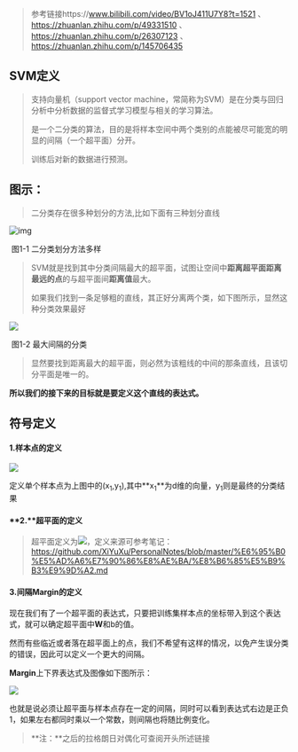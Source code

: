>  参考链接https://www.bilibili.com/video/BV1oJ411U7Y8?t=1521  、https://zhuanlan.zhihu.com/p/49331510  、 https://zhuanlan.zhihu.com/p/26307123 、https://zhuanlan.zhihu.com/p/145706435

## SVM定义

> 支持向量机（support vector machine，常简称为SVM）是在分类与回归分析中分析数据的监督式学习模型与相关的学习算法。
>
> 是一个二分类的算法，目的是将样本空间中两个类别的点能被尽可能宽的明显的间隔（一个超平面）分开。
>
> 训练后对新的数据进行预测。

## **图示：**

>  二分类存在很多种划分的方法,比如下面有三种划分直线



![img](https://pic.downk.cc/item/5fdc0c5d3ffa7d37b318dc1e.png)

​																											图1-1  二分类划分方法多样

>  SVM就是找到其中分类间隔最大的超平面，试图让空间中**距离超平面距离最远的点**的与超平面间**距离值**最大。
>
> 如果我们找到一条足够粗的直线，其正好分离两个类，如下图所示，显然这种分类效果最好

![](https://pic.downk.cc/item/5fdd9a1d3ffa7d37b35aa0bd.png)

​																								图1-2 最大间隔的分类

>  显然要找到距离最大的超平面，则必然为该粗线的中间的那条直线，且该切分平面是唯一的。



**所以我们的接下来的目标就是要定义这个直线的表达式。**

## 符号定义

#### 1.样本点的定义

![](https://pic.downk.cc/item/5fdd73c73ffa7d37b33c73b4.png)

定义单个样本点为上图中的(x<sub>1</sub>,y<sub>1</sub>),其中**x<sub>1</sub>**为d维的向量，y<sub>1</sub>则是最终的分类结果

#### **2.**超平面的定义

>  超平面定义为![](https://pic.downk.cc/item/5fdd9b613ffa7d37b35bd776.png)，定义来源可参考笔记：https://github.com/XiYuXu/PersonalNotes/blob/master/%E6%95%B0%E5%AD%A6%E7%90%86%E8%AE%BA/%E8%B6%85%E5%B9%B3%E9%9D%A2.md

#### 3.间隔Margin的定义

现在我们有了一个超平面的表达式，只要把训练集样本点的坐标带入到这个表达式，就可以确定超平面中**W**和b的值。

然而有些临近或者落在超平面上的点，我们不希望有这样的情况，以免产生误分类的错误，因此可以定义一个更大的间隔。

**Margin**上下界表达式及图像如下图所示：

![](https://pic.downk.cc/item/5fdc13073ffa7d37b31d64d1.png)

也就是说必须让超平面与样本点存在一定的间隔，同时可以看到表达式右边是正负1，如果左右都同时乘以一个常数，则间隔也将随比例变化。



>  **注：**之后的拉格朗日对偶化可查阅开头所述链接